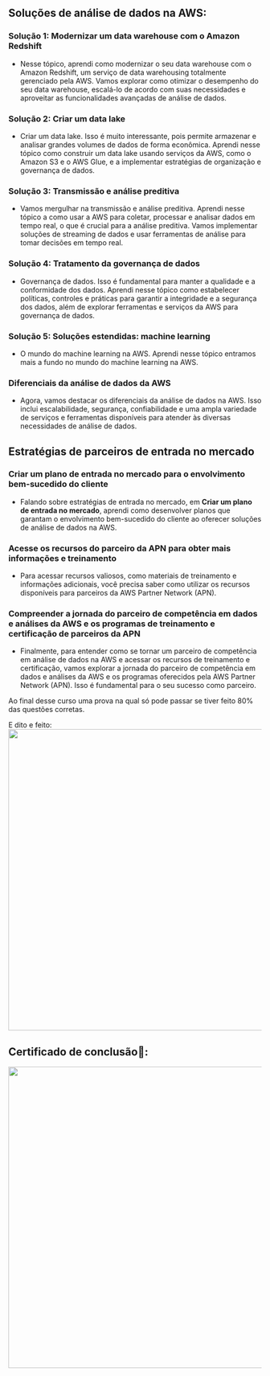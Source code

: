 
## Soluções de análise de dados na AWS:

### Solução 1: Modernizar um data warehouse com o Amazon Redshift
- Nesse tópico, aprendi como modernizar o seu data warehouse com o Amazon Redshift, um serviço de data warehousing totalmente gerenciado pela AWS. Vamos explorar como otimizar o desempenho do seu data warehouse, escalá-lo de acordo com suas necessidades e aproveitar as funcionalidades avançadas de análise de dados.

### Solução 2: Criar um data lake
- Criar um data lake. Isso é muito interessante, pois permite armazenar e analisar grandes volumes de dados de forma econômica. Aprendi nesse tópico como construir um data lake usando serviços da AWS, como o Amazon S3 e o AWS Glue, e a implementar estratégias de organização e governança de dados.

### Solução 3: Transmissão e análise preditiva
- Vamos mergulhar na transmissão e análise preditiva. Aprendi nesse tópico a como usar a AWS para coletar, processar e analisar dados em tempo real, o que é crucial para a análise preditiva. Vamos implementar soluções de streaming de dados e usar ferramentas de análise para tomar decisões em tempo real.

### Solução 4: Tratamento da governança de dados
- Governança de dados. Isso é fundamental para manter a qualidade e a conformidade dos dados. Aprendi nesse tópico como estabelecer políticas, controles e práticas para garantir a integridade e a segurança dos dados, além de explorar ferramentas e serviços da AWS para governança de dados.

### Solução 5: Soluções estendidas: machine learning
- O mundo do machine learning na AWS. Aprendi nesse tópico entramos mais a fundo no mundo do machine learning na AWS. 

### Diferenciais da análise de dados da AWS
- Agora, vamos destacar os diferenciais da análise de dados na AWS. Isso inclui escalabilidade, segurança, confiabilidade e uma ampla variedade de serviços e ferramentas disponíveis para atender às diversas necessidades de análise de dados.

## Estratégias de parceiros de entrada no mercado

### Criar um plano de entrada no mercado para o envolvimento bem-sucedido do cliente
- Falando sobre estratégias de entrada no mercado, em **Criar um plano de entrada no mercado**, aprendi como desenvolver planos que garantam o envolvimento bem-sucedido do cliente ao oferecer soluções de análise de dados na AWS.

### Acesse os recursos do parceiro da APN para obter mais informações e treinamento
- Para acessar recursos valiosos, como materiais de treinamento e informações adicionais, você precisa saber como utilizar os recursos disponíveis para parceiros da AWS Partner Network (APN).

### Compreender a jornada do parceiro de competência em dados e análises da AWS e os programas de treinamento e certificação de parceiros da APN
- Finalmente, para entender como se tornar um parceiro de competência em análise de dados na AWS e acessar os recursos de treinamento e certificação, vamos explorar a jornada do parceiro de competência em dados e análises da AWS e os programas oferecidos pela AWS Partner Network (APN). Isso é fundamental para o seu sucesso como parceiro.

Ao final desse curso uma prova na qual só pode passar se tiver feito 80% das questões corretas.

E dito e feito: 
<img src="https://github.com/CarlosRyan07/Programa-Bolsas-CompassUOL/blob/main/Sprint_6/Data_Analytics_on_AWS/Certificados/Resultado_Teste_Data_Analytics.png" width="600">

## Certificado de conclusão🥇:

<img src="https://github.com/CarlosRyan07/Programa-Bolsas-CompassUOL/blob/main/Sprint_6/Data_Analytics_on_AWS/Certificados/AWS_Partner_Data_Analytics_on_AWS_Business_(Portuguese).png" width="600">